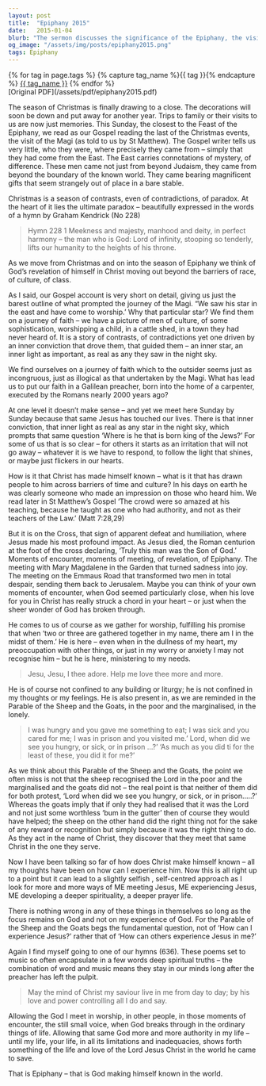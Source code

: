 ```yaml
---
layout: post
title:  "Epiphany 2015"
date:   2015-01-04
blurb: "The sermon discusses the significance of the Epiphany, the visit of the Magi, and the paradoxes of Christmas. It emphasizes the journey of faith, the impact of Jesus' teachings, and the importance of recognizing Jesus in our lives and in others. The sermon concludes with the challenge of allowing God's authority in our lives, thereby reflecting the life and love of Jesus Christ in the world."
og_image: "/assets/img/posts/epiphany2015.png"
tags: Epiphany
---    
```

<div class="tag-pills">
  {% for tag in page.tags %}
    {% capture tag_name %}{{ tag }}{% endcapture %}
    <a href="{{ site.baseurl }}/tag/{{ tag_name }}" class="tag-pill">{{ tag_name }}</a>
  {% endfor %}
</div>
[Original PDF](/assets/pdf/epiphany2015.pdf)

The season of Christmas is finally drawing to a close. The decorations will soon be down and put away for another year. Trips to family or their visits to us are now just memories. This Sunday, the closest to the Feast of the Epiphany, we read as our Gospel reading the last of the Christmas events, the visit of the Magi (as told to us by St Matthew). The Gospel writer tells us very little, who they were, where precisely they came from – simply that they had come from the East. The East carries connotations of mystery, of difference. These men came not just from beyond Judaism, they came from beyond the boundary of the known world. They came bearing magnificent gifts that seem strangely out of place in a bare stable.

Christmas is a season of contrasts, even of contradictions, of paradox. At the heart of it lies the ultimate paradox – beautifully expressed in the words of a hymn by Graham Kendrick (No 228)

> Hymn 228
> 1 Meekness and majesty,
> manhood and deity,
> in perfect harmony –
> the man who is God:
> Lord of infinity,
> stooping so tenderly,
> lifts our humanity
to the heights of his throne.

As we move from Christmas and on into the season of Epiphany we think of God’s revelation of himself in Christ moving out beyond the barriers of race, of culture, of class.

As I said, our Gospel account is very short on detail, giving us just the barest outline of what prompted the journey of the Magi. “We saw his star in the east and have come to worship.’ Why that particular star? We find them on a journey of faith – we have a picture of men of culture, of some sophistication, worshipping a child, in a cattle shed, in a town they had never heard of. It is a story of contrasts, of contradictions yet one driven by an inner conviction that drove them, that guided them – an inner star, an inner light as important, as real as any they saw in the night sky.

We find ourselves on a journey of faith which to the outsider seems just as incongruous, just as illogical as that undertaken by the Magi. What has lead us to put our faith in a Galilean preacher, born into the home of a carpenter, executed by the Romans nearly 2000 years ago?

At one level it doesn’t make sense – and yet we meet here Sunday by Sunday because that same Jesus has touched our lives. There is that inner conviction, that inner light as real as any star in the night sky, which prompts that same question ‘Where is he that is born king of the Jews?’ For some of us that is so clear – for others it starts as an irritation that will not go away – whatever it is we have to respond, to follow the light that shines, or maybe just flickers in our hearts.

How is it that Christ has made himself known – what is it that has drawn people to him across barriers of time and culture? In his days on earth he was clearly someone who made an impression on those who heard him. We read later in St Matthew’s Gospel ‘The crowd were so amazed at his teaching, because he taught as one who had authority, and not as their teachers of the Law.’ (Matt 7:28,29)

But it is on the Cross, that sign of apparent defeat and humiliation, where Jesus made his most profound impact. As Jesus died, the Roman centurion at the foot of the cross declaring, ‘Truly this man was the Son of God.’ Moments of encounter, moments of meeting, of revelation, of Epiphany. The meeting with Mary Magdalene in the Garden that turned sadness into joy. The meeting on the Emmaus Road that transformed two men in total despair, sending them back to Jerusalem. Maybe you can think of your own moments of encounter, when God seemed particularly close, when his love for you in Christ has really struck a chord in your heart – or just when the sheer wonder of God has broken through.

He comes to us of course as we gather for worship, fulfilling his promise that when ‘two or three are gathered together in my name, there am I in the midst of them.’ He is here – even when in the dullness of my heart, my preoccupation with other things, or just in my worry or anxiety I may not recognise him – but he is here, ministering to my needs.

> Jesu, Jesu, I thee adore.
> Help me love thee more and more.

He is of course not confined to any building or liturgy; he is not confined in my thoughts or my feelings. He is also present in, as we are reminded in the Parable of the Sheep and the Goats, in the poor and the marginalised, in the lonely.

> I was hungry and you gave me something to eat; I was sick and you cared for me; I was in prison and you visited me.’
> Lord, when did we see you hungry, or sick, or in prison …?’
> ‘As much as you did ti for the least of these, you did it for me?’

As we think about this Parable of the Sheep and the Goats, the point we often miss is not that the sheep recognised the Lord in the poor and the marginalised and the goats did not – the real point is that neither of them did for both protest, ‘Lord when did we see you hungry, or sick, or in prison…..?’ Whereas the goats imply that if only they had realised that it was the Lord and not just some worthless ‘bum in the gutter’ then of course they would have helped; the sheep on the other hand did the right thing not for the sake of any reward or recognition but simply because it was the right thing to do. As they act in the name of Christ, they discover that they meet that same Christ in the one they serve.

Now I have been talking so far of how does Christ make himself known – all my thoughts have been on how can I experience him. Now this is all right up to a point but it can lead to a slightly selfish , self-centred approach as I look for more and more ways of ME meeting Jesus, ME experiencing Jesus, ME developing a deeper spirituality, a deeper prayer life.

There is nothing wrong in any of these things in themselves so long as the focus remains on God and not on my experience of God. For the Parable of the Sheep and the Goats begs the fundamental question, not of ‘How can I experience Jesus?’ rather that of ‘How can others experience Jesus in me?’

Again I find myself going to one of our hymns (636). These poems set to music so often encapsulate in a few words deep spiritual truths – the combination of word and music means they stay in our minds long after the preacher has left the pulpit.

> May the mind of Christ my saviour
> live in me from day to day;
> by his love and power controlling
> all I do and say.

Allowing the God I meet in worship, in other people, in those moments of encounter, the still small voice, when God breaks through in the ordinary things of life. Allowing that same God more and more authority in my life – until my life, your life, in all its limitations and inadequacies, shows forth something of the life and love of the Lord Jesus Christ in the world he came to save.

That is Epiphany – that is God making himself known in the world.
